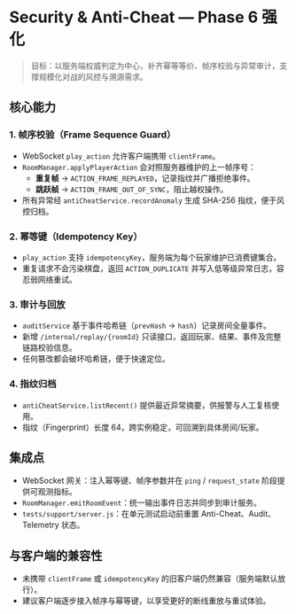# Security & Anti-Cheat — Phase 6 强化

> 目标：以服务端权威判定为中心，补齐幂等等价、帧序校验与异常审计，支撑规模化对战的风控与溯源需求。

## 核心能力

### 1. 帧序校验（Frame Sequence Guard）
- WebSocket `play_action` 允许客户端携带 `clientFrame`。
- `RoomManager.applyPlayerAction` 会对照服务器维护的上一帧序号：
  - **重复帧** → `ACTION_FRAME_REPLAYED`，记录指纹并广播拒绝事件。
  - **跳跃帧** → `ACTION_FRAME_OUT_OF_SYNC`，阻止越权操作。
- 所有异常经 `antiCheatService.recordAnomaly` 生成 SHA-256 指纹，便于风控归档。

### 2. 幂等键（Idempotency Key）
- `play_action` 支持 `idempotencyKey`，服务端为每个玩家维护已消费键集合。
- 重复请求不会污染棋盘，返回 `ACTION_DUPLICATE` 并写入低等级异常日志，容忍弱网络重试。

### 3. 审计与回放
- `auditService` 基于事件哈希链（`prevHash` → `hash`）记录房间全量事件。
- 新增 `/internal/replay/{roomId}` 只读接口，返回玩家、结果、事件及完整链路校验信息。
- 任何篡改都会破坏哈希链，便于快速定位。

### 4. 指纹归档
- `antiCheatService.listRecent()` 提供最近异常摘要，供报警与人工复核使用。
- 指纹（Fingerprint）长度 64，跨实例稳定，可回溯到具体房间/玩家。

## 集成点

- WebSocket 网关：注入幂等键、帧序参数并在 `ping` / `request_state` 阶段提供可观测指标。
- `RoomManager.emitRoomEvent`：统一输出事件日志并同步到审计服务。
- `tests/support/server.js`：在单元测试启动前重置 Anti-Cheat、Audit、Telemetry 状态。

## 与客户端的兼容性

- 未携带 `clientFrame` 或 `idempotencyKey` 的旧客户端仍然兼容（服务端默认放行）。
- 建议客户端逐步接入帧序与幂等键，以享受更好的断线重放与重试体验。


